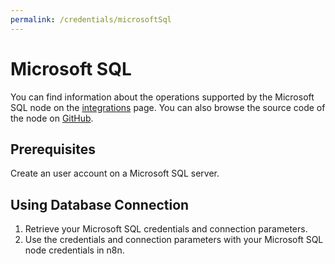 ```yaml
---
permalink: /credentials/microsoftSql
---
```


# Microsoft SQL

You can find information about the operations supported by the Microsoft SQL node on the [integrations](https://n8n.io/integrations/n8n-nodes-base.microsoftSql) page. You can also browse the source code of the node on [GitHub](https://github.com/n8n-io/n8n/tree/master/packages/nodes-base/nodes/Microsoft/Sql).

## Prerequisites

Create an user account on a Microsoft SQL server. 

## Using Database Connection

1. Retrieve your Microsoft SQL credentials and connection parameters.
2. Use the credentials and connection parameters with your Microsoft SQL node credentials in n8n.
